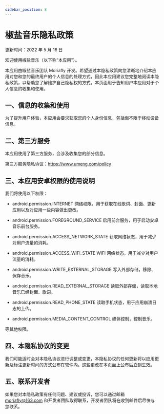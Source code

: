 ```yaml
---
sidebar_position: 8
---
```


# 椒盐音乐隐私政策

更新时间：2022 年 5 月 18 日
            
欢迎使用椒盐音乐（以下称“本应用”）。
            
本应用由椒盐音乐团队 Moriafly 开发。希望通过本隐私政策向您清晰地介绍本应用对您和您的最终用户的个人信息的处理方式，因此本应用建议您完整地阅读本隐私政策，以帮助您了解维护自己隐私权的方式。本页面用于告知用户本应用对于个人信息的收集和使用。
            
## 一、信息的收集和使用
            
为了提升用户体验，本应用会要求获取您的个人身份信息，包括但不限于移动设备信息。
            
## 二、第三方服务
            
本应用使用了第三方服务，会涉及收集您的部分信息。
            
第三方服务隐私协议：https://www.umeng.com/policy
            
## 三、本应用安卓权限的使用说明
            
我们将使用以下权限：
            
- android.permission.INTERNET 网络权限，用于获取在线歌词、封面、更新应用以及对应用一些内容做出更改。
            
- android.permission.FOREGROUND_SERVICE 启用前台服务，用于启动安卓音乐前台服务。
            
- android.permission.ACCESS_NETWORK_STATE 获取网络状态，用于减少对用户流量的消耗。
            
- android.permission.ACCESS_WIFI_STATE WIFI 网络状态，用于减少对用户流量的消耗。
            
- android.permission.WRITE_EXTERNAL_STORAGE 写入外部存储，移除、保存音乐。
            
- android.permission.READ_EXTERNAL_STORAGE 读取外部存储，读取本地音乐已经封面、歌词。
            
- android.permission.READ_PHONE_STATE 读取手机状态，用于应用崩溃日志的上传。

- android.permission.MEDIA_CONTENT_CONTROL 媒体控制，控制音乐。

等其他权限。

## 四、本隐私协议的变更
            
我们可能适时会对本隐私协议进行调整或变更，本隐私协议的任何更新将以应用更新及标注更新时间的方式公布在软件内。这些更改在本页面上公布后立刻生效。
            
## 五、联系开发者
            
如果您对本隐私政策有任何问题、建议或投诉，您可以通过邮箱 moriafly@163.com 和开发者团队取得联系，开发者团队将在收到邮件后尽快与您联系。